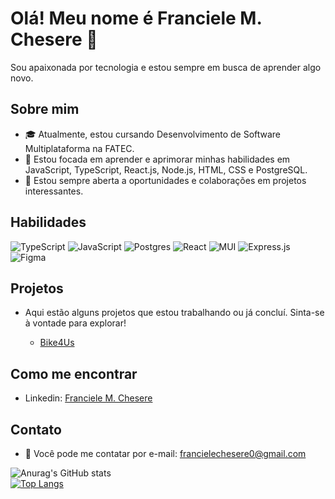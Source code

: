 # Olá! Meu nome é Franciele M. Chesere 👋

Sou apaixonada por tecnologia e estou sempre em busca de aprender algo novo.

## Sobre mim

- 🎓 Atualmente, estou cursando Desenvolvimento de Software Multiplataforma na FATEC.
- 🌱 Estou focada em aprender e aprimorar minhas habilidades em JavaScript, TypeScript, React.js, Node.js, HTML, CSS e PostgreSQL.
- 💼 Estou sempre aberta a oportunidades e colaborações em projetos interessantes.

## Habilidades

![TypeScript](https://img.shields.io/badge/typescript-%23007ACC.svg?style=for-the-badge&logo=typescript&logoColor=white)
![JavaScript](https://img.shields.io/badge/javascript-%23323330.svg?style=for-the-badge&logo=javascript&logoColor=%23F7DF1E)
![Postgres](https://img.shields.io/badge/postgres-%23316192.svg?style=for-the-badge&logo=postgresql&logoColor=white)
![React](https://img.shields.io/badge/react-%2320232a.svg?style=for-the-badge&logo=react&logoColor=%2361DAFB)
![MUI](https://img.shields.io/badge/MUI-%230081CB.svg?style=for-the-badge&logo=mui&logoColor=white)
![Express.js](https://img.shields.io/badge/express.js-%23404d59.svg?style=for-the-badge&logo=express&logoColor=%2361DAFB)
![Figma](https://img.shields.io/badge/figma-%23F24E1E.svg?style=for-the-badge&logo=figma&logoColor=white)

## Projetos

- Aqui estão alguns projetos que estou trabalhando ou já concluí. Sinta-se à vontade para explorar!

   - [Bike4Us](https://github.com/backdoorgroup/bike4us)

## Como me encontrar

- Linkedin: [Franciele M. Chesere](https://www.linkedin.com/in/franciele-m-chesere-605974274/)

## Contato

- 📧 Você pode me contatar por e-mail: francielechesere0@gmail.com



![Anurag's GitHub stats](https://github-readme-stats.vercel.app/api?username=ChesereF&show_icons=true&theme=merko&count_private=true)
<br>
[![Top Langs](https://github-readme-stats.vercel.app/api/top-langs/?username=ChesereF&layout=compact&theme=merko)](https://github.com/anuraghazra/github-readme-stats)






